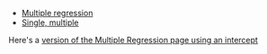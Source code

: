 
* [Multiple regression](https://lisds.github.io/textbook/classification/Multiple_Regression)
* [Single, multiple](https://lisds.github.io/textbook/classification/single_multiple)

Here's a [version of the Multiple Regression page using an
intercept](https://ds.lis.2i2c.cloud/hub/user-redirect/git-pull?repo=https%3A//github.com/lisds/multiple_regression_i&subPath=Multiple_Regression_with_intercept.Rmd)

